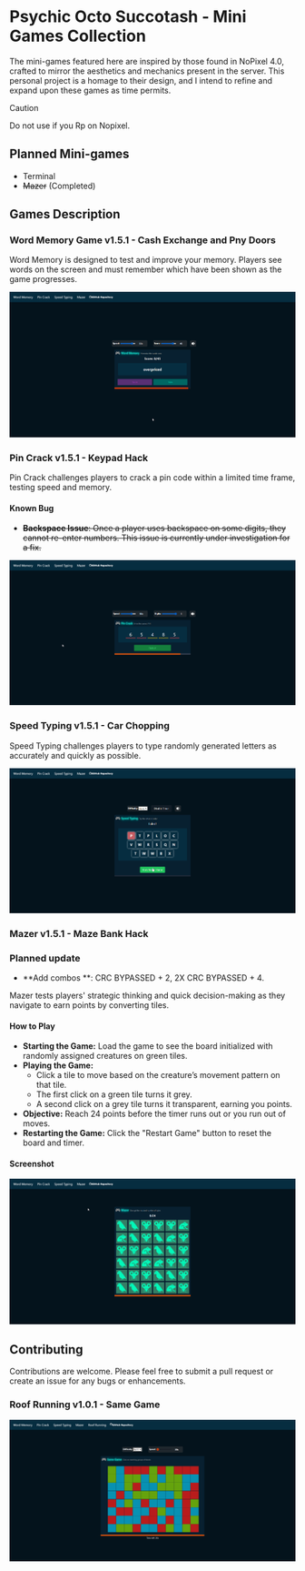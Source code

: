 # Psychic Octo Succotash - Mini Games Collection

The mini-games featured here are inspired by those found in NoPixel 4.0, crafted to mirror the aesthetics and mechanics present in the server. This personal project is a homage to their design, and I intend to refine and expand upon these games as time permits.

> [!CAUTION]
> Do not use if you Rp on Nopixel.

## Planned Mini-games
- Terminal
- ~~Mazer~~ (Completed)

## Games Description

### Word Memory Game v1.5.1 - Cash Exchange and Pny Doors

Word Memory is designed to test and improve your memory. Players see words on the screen and must remember which have been shown as the game progresses.

![word](https://github.com/OgPaine/psychic-octo-succotash/blob/main/wordmemory.png)

### Pin Crack v1.5.1 - Keypad Hack

Pin Crack challenges players to crack a pin code within a limited time frame, testing speed and memory. 

#### Known Bug
- ~~**Backspace Issue**: Once a player uses backspace on some digits, they cannot re-enter numbers. This issue is currently under investigation for a fix.~~

![pincrack](https://github.com/OgPaine/psychic-octo-succotash/blob/main/picrack.png)

### Speed Typing v1.5.1 - Car Chopping

Speed Typing challenges players to type randomly generated letters as accurately and quickly as possible.

![speed](https://github.com/OgPaine/psychic-octo-succotash/blob/main/speedtyping.png)

### Mazer v1.5.1 - Maze Bank Hack
### Planned update
- **Add combos **: CRC BYPASSED + 2, 2X CRC BYPASSED + 4.


Mazer tests players' strategic thinking and quick decision-making as they navigate to earn points by converting tiles.

#### How to Play

- **Starting the Game:** Load the game to see the board initialized with randomly assigned creatures on green tiles.
- **Playing the Game:**
  - Click a tile to move based on the creature’s movement pattern on that tile.
  - The first click on a green tile turns it grey.
  - A second click on a grey tile turns it transparent, earning you points.
- **Objective:** Reach 24 points before the timer runs out or you run out of moves.
- **Restarting the Game:** Click the "Restart Game" button to reset the board and timer.

#### Screenshot

![mazer](https://github.com/OgPaine/psychic-octo-succotash/blob/main/mazer.png)

## Contributing

Contributions are welcome. Please feel free to submit a pull request or create an issue for any bugs or enhancements.


### Roof Running v1.0.1 - Same Game


![roofrunning](https://github.com/OgPaine/psychic-octo-succotash/blob/main/Roofrunning.png)

